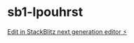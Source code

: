 # sb1-lpouhrst

[Edit in StackBlitz next generation editor ⚡️](https://stackblitz.com/~/github.com/qasim22221/sb1-lpouhrst)